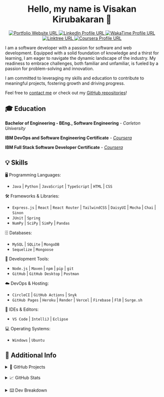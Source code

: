 <h1 align="center">Hello, my name is Visakan Kirubakaran 👋 </h1> 

<p align="center">
  <a href="https://vikiru.vercel.app/">
    <img src="https://img.shields.io/badge/Portfolio-255E63?style=for-the-badge&logo=About.me&logoColor=white" alt="Portfolio Website URL">
  </a>
  <a href="https://www.linkedin.com/in/viskirubakaran/">
    <img src="https://img.shields.io/badge/LinkedIn-0077B5?style=for-the-badge&logo=linkedin&logoColor=white" alt="LinkedIn Profile URL" />
  </a>
  <a href="https://wakatime.com/@vikiru">
    <img src="https://img.shields.io/badge/WakaTime-000000?style=for-the-badge&logo=WakaTime&logoColor=white" alt="WakaTime Profile URL"/>
  </a>
  <a href="https://linktree.com/viskirubakaran">
    <img src="https://img.shields.io/badge/linktree-39E09B?style=for-the-badge&logo=linktree&logoColor=white" alt="Linktree URL"/>
  </a>
  <a href="https://www.coursera.org/user/6b418d7a562f91c50c9185d76bd9b908">
    <img src="https://img.shields.io/badge/Coursera-0056D2?style=for-the-badge&logo=Coursera&logoColor=white" alt="Coursera Profile URL" />
  </a>
</p>

I am a software developer with a passion for software and web development. Equipped with a solid foundation of knowledge and a thirst for learning, I am eager to navigate the dynamic landscape of the industry. My readiness to embrace challenges, both familiar and unfamiliar, is fueled by a passion for problem-solving and innovation.

I am committed to leveraging my skills and education to contribute to meaningful projects, fostering growth and driving progress.

Feel free to [contact me](https://vikiru.vercel.app/contact) or check out my [GitHub repositories](https://github.com/vikiru?tab=repositories&q=&type=&language=&sort=stargazers)!

## 🎓 Education

**Bachelor of Engineering - BEng., Software Engineering** - *Carleton University*  

**IBM DevOps and Software Engineering Certificate** - [*Coursera*](https://coursera.org/share/ff5dc718cd4f17208f60c5004f079928) 

**IBM Full Stack Software Developer Certificate** - [*Coursera*](https://coursera.org/share/2c288e462af814df334a75f4e59cbfe6)  

## 💡 Skills

🖥️ Programming Languages: 
- `Java` | `Python` | `JavaScript` | `TypeScript` | `HTML` | `CSS` 

🛠️ Frameworks & Libraries: 
- `Express.js` | `React` | `React Router` | `TailwindCSS` | `DaisyUI` | `Mocha` | `Chai` | `Sinon`
- `JUnit` | `Spring`
- `NumPy` | `SciPy` | `SimPy` | `Pandas`

🗄️ Databases: 
- `MySQL` | `SQLite` | `MongoDB`
- `Sequelize` | `Mongoose` 

🔧 Development Tools: 
- `Node.js` | `Maven` | `npm` | `pip` | `git`
- `GitHub` | `GitHub Desktop` | `Postman`

☁️ DevOps & Hosting: 
- `CircleCI` | `GitHub Actions` | `Snyk`
- `GitHub Pages` | `Heroku` | `Render` | `Vercel` | `Firebase` | `Fl0` | `Surge.sh`

📝 IDEs & Editors: 
- `VS Code` | `IntelliJ` | `Eclipse`

💻 Operating Systems: 
- `Windows` | `Ubuntu`

## 📝 Additional Info

<details>
<summary>🚀 GitHub Projects</summary>

🔮 **Kelbrum** - Anime recommendation system based on similarity
- [🔗 GitHub](https://github.com/vikiru/kelbrum) | [🌐 Showcase](https://vikiru.vercel.app/projects/Kelbrum)
- `Node.js` `React` `React Router` `TailwindCSS` `DaisyUI` `Tensorflow.js`

📝 **Parseum** - Markdown to HTML Parser and Editor
- [🔗 GitHub](https://github.com/vikiru/parseum) | [🌐 Showcase](https://vikiru.vercel.app/projects/Parseum)
- `Node.js` `Peggy.js` `React` `TailwindCSS` `DaisyUI`

🦖 **RESTasaurus** - Dinosaur REST API 
- [🔗 GitHub](https://github.com/vikiru/restasaurus) | [🌐 Showcase](https://vikiru.vercel.app/projects/RESTasaurus)
- `Express.js` `MongoDB` `Mongoose` `Sinon` `Mocha` `Chai`

🌐 **Portfolio Website**
- [🔗 GitHub](https://github.com/vikiru/vikiru.github.io) | [🌐 Showcase](https://vikiru.vercel.app/projects/Portfolio)
- `React` `React Router` `TailwindCSS`

🤖 **Urvo** - Multi-purpose Discord Bot 
- [🔗 GitHub](https://github.com/vikiru/Urvo) | [🌐 Showcase](https://vikiru.vercel.app/projects/Urvo)
- `Node.js` `SQLite` `Sequelize` `Mocha` `Chai`

🔍 **CodeSmell** - Static Analysis Tool for detecting and visualizing code smells in Java
- [🔗 GitHub](https://github.com/vikiru/CodeSmell) | [🌐 Showcase](https://vikiru.vercel.app/projects/CodeSmell)
- `Java` `Maven` `JUnit` `Python` `JavaFX WebView` `HTML` `CSS` `JavaScript`

🏭 **discrete-sim** - Manufacturing Facility Simulation 
- [🔗 GitHub](https://github.com/vikiru/discrete-sim) | [🌐 Showcase](https://vikiru.vercel.app/projects/discrete-sim)
- `Python` `NumPy` `SciPy` `SimPy`

📊 **Mini-SurveyMonkey** - SurveyMonkey clone built as a Spring Boot CRUD Web App, for educational purposes
- [🔗 GitHub](https://github.com/vikiru/Mini-SurveyMonkey) | [🌐 Showcase](https://vikiru.vercel.app/projects/Mini-SurveyMonkey)
- `Java` `Maven` `Spring Boot` `Thymeleaf` `JUnit` `HTML` `CSS`

🧵 **Elevator Simulator** - Simulation of an elevator using threads and UDP
- [🌐 Showcase](https://vikiru.vercel.app/projects/Elevator-Simulator)
- `Java` `Maven` `JUnit`

🎮 **digitalRisk** - Recreation of Risk: Global Domination using Swing and MVC, for educational purposes
- [🔗 GitHub](https://github.com/flavji/digitalRisk) | [🌐 Showcase](https://vikiru.vercel.app/projects/digitalRisk)
- `Java` `Maven` `JUnit` `Swing`

</details>

<br/>

<details>
  <summary>📈 GitHub Stats</summary>
  
  <p align="center">
        <a href="https://github.com/DenverCoder1/github-readme-streak-stats"><img src="https://streak-stats.demolab.com?user=vikiru&theme=monokai-metallian&hide_border=true&card_width=500&dates=61DBFA&currStreakNum=61DBFA&ring=61DBFA&currStreakLabel=61DBFA&sideNums=61DBFA&sideLabels=61DBFA&fire=61DBFA" alt="Visakan Kirubakaran's Programming Streak"/></a>
  </p>
  
  <p align="center">
<a href="https://github.com/anuraghazra/github-readme-stats"><img src="https://github-readme-stats.vercel.app/api/?username=vikiru&show_icons=true&count_private=true&theme=react&hide_border=true&bg_color=1F222E" width="400px" alt="Visakan Kirubakaran's Github Stats" /></a>
<a href="https://github.com/anuraghazra/github-readme-stats"><img src="https://github-readme-stats.vercel.app/api/top-langs/?username=vikiru&langs_count=8&layout=compact&theme=react&hide_border=true&bg_color=1F222E" height="167px"  alt="Visakan Kirubakaran's Most Used Languages"/></a>
</p>

</details>

<br/>

<details>
  <summary>⌨️ Dev Breakdown</summary>
<!--START_SECTION:waka-->

```python
From: 25 October 2024 - To: 01 November 2024

Total Time: 2 hrs 59 mins

TypeScript   2 hrs           ████████████████▓░░░░░░░░   67.20 %
JavaScript   26 mins         ███▓░░░░░░░░░░░░░░░░░░░░░   14.67 %
JSON         20 mins         ██▓░░░░░░░░░░░░░░░░░░░░░░   11.29 %
TSConfig     5 mins          ▓░░░░░░░░░░░░░░░░░░░░░░░░   03.25 %
Markdown     5 mins          ▓░░░░░░░░░░░░░░░░░░░░░░░░   02.86 %
Other        0 secs          ░░░░░░░░░░░░░░░░░░░░░░░░░   00.54 %
```

<!--END_SECTION:waka-->
</details>
